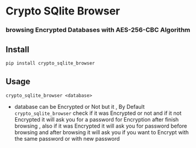 # Crypto SQlite Browser
### browsing Encrypted Databases with AES-256-CBC Algorithm

## Install
```shell
pip install crypto_sqlite_browser
```

## Usage 
```
crypto_sqlite_browser <database>
```
- database can be Encrypted or Not but it , By Default `crypto_sqlite_browser` check if it was Encrypted or not and if it not Encrypted it will
ask you for a password for Encryption after finish browsing , also if it was Encrypted it will ask you for password before browsing and after browsing it will ask you if you want to Encrypt with the same password or with new password

